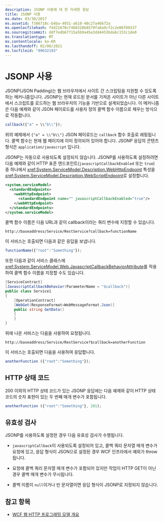 ```yaml
---
description: JSONP 사용에 대 한 자세한 정보
title: JSONP 사용
ms.date: 03/30/2017
ms.assetid: f386718c-b4ba-4931-a610-40c27a46672a
ms.openlocfilehash: f4d21670cf468328b8579fa8a9cf2c2e06f09337
ms.sourcegitcommit: ddf7edb67715a5b9a45e3dd44536dabc153c1de0
ms.translationtype: MT
ms.contentlocale: ko-KR
ms.lasthandoff: 02/06/2021
ms.locfileid: "99632193"
---
```

# <a name="using-jsonp"></a>JSONP 사용

JSONP(JSON Padding)는 웹 브라우저에서 사이트 간 스크립팅을 지원할 수 있도록 하는 메커니즘입니다. JSONP는 현재 로드된 문서를 가져온 사이트가 아닌 다른 사이트에서 스크립트를 로드하는 웹 브라우저의 기능을 기반으로 설계되었습니다. 이 메커니즘은 다음 예제와 같이 JSON 페이로드를 사용자 정의 콜백 함수 이름으로 채우는 방식으로 작동합니다.

```javascript
callback({"a" = \\"b\\"});
```

위의 예제에서 `{"a" = \\"b\\"}` JSON 페이로드는 `callback` 함수 호출로 래핑됩니다. 콜백 함수는 현재 웹 페이지에 이미 정의되어 있어야 합니다. JSONP 응답의 콘텐츠 형식은 `application/javascript` 입니다.

JSONP는 자동으로 사용되도록 설정되지 않습니다. JSONP를 사용하도록 설정하려면 다음 예제와 같이 HTTP 표준 엔드포인트(`javascriptCallbackEnabled` 또는 `true`) 중 하나에서 <xref:System.ServiceModel.Description.WebHttpEndpoint> 특성을 <xref:System.ServiceModel.Description.WebScriptEndpoint>로 설정합니다.

```xml
<system.serviceModel>
  <standardEndpoints>
    <webHttpEndpoint>
      <standardEndpoint name="" javascriptCallbackEnabled="true"/>
    </webHttpEndpoint>
  </standardEndpoints>
</system.serviceModel>
```

콜백 함수 이름은 다음 URL과 같이 callback이라는 쿼리 변수에 지정할 수 있습니다.

`http://baseaddress/Service/RestService?callback=functionName`

이 서비스는 호출되면 다음과 같은 응답을 보냅니다.

```javascript
functionName({"root":"Something"});
```  

또한 다음과 같이 서비스 클래스에 <xref:System.ServiceModel.Web.JavascriptCallbackBehaviorAttribute>를 적용하여 콜백 함수 이름을 지정할 수도 있습니다.

```csharp
[ServiceContract]
[JavascriptCallbackBehavior(ParameterName = "$callback")]
public class Service1
{
    [OperationContract]
    [WebGet(ResponseFormat=WebMessageFormat.Json)]
    public string GetData()
    {
    }
}
```

위에 나온 서비스는 다음을 사용하여 요청됩니다.

`http://baseaddress/Service/RestService?$callback=anotherFunction`

이 서비스는 호출되면 다음을 사용하여 응답합니다.

```javascript
anotherFunction ({"root":"Something"});
```

## <a name="http-status-codes"></a>HTTP 상태 코드

200 이외의 HTTP 상태 코드가 있는 JSONP 응답에는 다음 예제와 같이 HTTP 상태 코드의 숫자 표현이 있는 두 번째 매개 변수가 포함됩니다.

```javascript
anotherFunction ({"root":"Something"}, 201);
```

## <a name="validations"></a>유효성 검사

JSONP를 사용하도록 설정한 경우 다음 유효성 검사가 수행됩니다.

- `javascriptCallback`이 사용되도록 설정되어 있고, 콜백 쿼리 문자열 매개 변수가 요청에 있고, 응답 형식이 JSON으로 설정된 경우 WCF 인프라에서 예외가 throw됩니다.

- 요청에 콜백 쿼리 문자열 매개 변수가 포함되어 있지만 작업이 HTTP GET이 아닌 경우 콜백 매개 변수가 무시됩니다.

- 콜백 이름이 `null`이거나 빈 문자열이면 응답 형식이 JSONP로 지정되지 않습니다.

## <a name="see-also"></a>참고 항목

- [WCF 웹 HTTP 프로그래밍 모델 개요](wcf-web-http-programming-model-overview.md)
